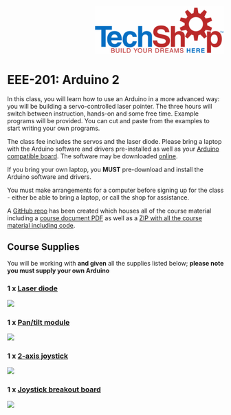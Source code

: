 <p align="right">
    <img src="https://raw.githubusercontent.com/techshop/EEE-201-Arduino-2/master/TS_logo.png" width=300>
</p>

# EEE-201: Arduino 2

In this class, you will learn how to use an Arduino in a more advanced way: you will be building a servo-controlled laser pointer.  The three hours will switch between instruction, hands-on and some free time.  Example programs will be provided. You can cut and paste from the examples to start writing your own programs.

The class fee includes the servos and the laser diode.  Please bring a laptop with the Arduino software and drivers pre-installed as well as your [Arduino compatible board](https://en.wikipedia.org/wiki/List_of_Arduino_boards_and_compatible_systems). The software may be downloaded [online](https://www.arduino.cc/en/Main/Software).

If you bring your own laptop, you **MUST** pre-download and install the Arduino software and drivers.

You must make arrangements for a computer before signing up for the class - either be able to bring a laptop, or call the shop for assistance.

A [GitHub repo](https://github.com/techshop/EEE-201-Arduino-2) has been created which houses all of the course material including a [course document PDF](https://github.com/techshop/EEE-201-Arduino-2/blob/master/EEE-105.pdf) as well as a [ZIP with all the course material including code](https://github.com/techshop/EEE-201-Arduino-2/archive/v1.0.zip).


## Course Supplies

You will be working with **and given** all the supplies listed below; **please note you must supply your own Arduino**

### 1 x [Laser diode](https://www.adafruit.com/product/1054)
<img src="https://cdn-shop.adafruit.com/1200x900/1054-02.jpg" width=150 />

### 1 x [Pan/tilt module](https://www.adafruit.com/products/1967)
<img src="https://cdn-shop.adafruit.com/1200x900/1967-02.jpg" width=150 />

### 1 x [2-axis joystick](https://www.adafruit.com/products/2765)
<img src="https://cdn-shop.adafruit.com/1200x900/2765-00.jpg" width=150 />

### 1 x [Joystick breakout board](https://www.adafruit.com/product/3246)
<img src="https://cdn-shop.adafruit.com/1200x900/3246-00.jpg" width=150 />
